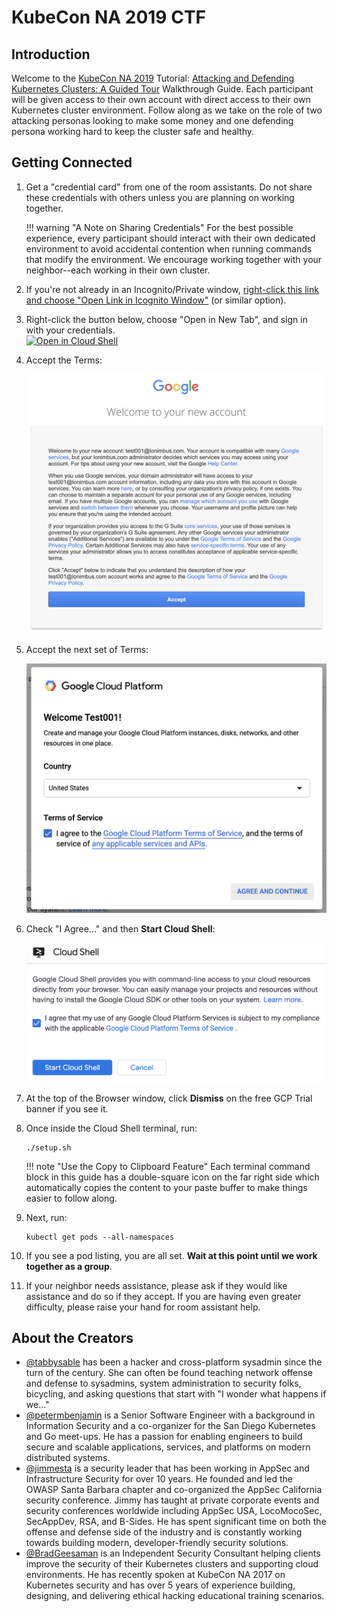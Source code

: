 # KubeCon NA 2019 CTF

## Introduction

Welcome to the [KubeCon NA 2019](https://events19.linuxfoundation.org/events/kubecon-cloudnativecon-north-america-2019/) Tutorial: [Attacking and Defending Kubernetes Clusters: A Guided Tour](https://sched.co/Uaew) Walkthrough Guide.  Each participant will be given access to their own account with direct access to their own Kubernetes cluster environment.  Follow along as we take on the role of two attacking personas looking to make some money and one defending persona working hard to keep the cluster safe and healthy.

## Getting Connected

1. Get a "credential card" from one of the room assistants.  Do not share these credentials with others unless you are planning on working together.

    !!! warning "A Note on Sharing Credentials"
        For the best possible experience, every participant should interact with their own dedicated environment to avoid accidental contention when running commands that modify the environment.  We encourage working together with your neighbor--each working in their own cluster.
   

1. If you're not already in an Incognito/Private window, <a href="https://securekubernetes.com">right-click this link and choose "Open Link in Icognito Window"</a> (or similar option).

1. Right-click the button below, choose "Open in New Tab", and sign in with your credentials.<br>
[![Open in Cloud Shell](https://gstatic.com/cloudssh/images/open-btn.svg)](https://console.cloud.google.com/kubernetes/list?cloudshell=true&cloudshell_git_repo=https://github.com/securekubernetes/cloud-shell-setup&shellonly=true)

1. Accept the Terms:

    ![terms](img/terms.png)

1. Accept the next set of Terms:

    ![terms](img/tos.png)

1. Check "I Agree..." and then __Start Cloud Shell__: 

    ![terms](img/cloudshell-terms.png)

1. At the top of the Browser window, click __Dismiss__ on the free GCP Trial banner if you see it.

1. Once inside the Cloud Shell terminal, run:
    ```console
    ./setup.sh
    ```

    !!! note "Use the Copy to Clipboard Feature"
        Each terminal command block in this guide has a double-square icon on the far right side which automatically copies the content to your paste buffer to make things easier to follow along.
    
1. Next, run:
    ```console
    kubectl get pods --all-namespaces
    ```
1. If you see a pod listing, you are all set. __Wait at this point until we work together as a group__.
1. If your neighbor needs assistance, please ask if they would like assistance and do so if they accept.  If you are having even greater difficulty, please raise your hand for room assistant help.

## About the Creators

* [@tabbysable](https://twitter.com/tabbysable) has been a hacker and cross-platform sysadmin since the turn of the century. She can often be found teaching network offense and defense to sysadmins, system administration to security folks, bicycling, and asking questions that start with "I wonder what happens if we..."
* [@petermbenjamin](https://twitter.com/petermbenjamin) is a Senior Software Engineer with a background in Information Security and a co-organizer for the San Diego Kubernetes and Go meet-ups. He has a passion for enabling engineers to build secure and scalable applications, services, and platforms on modern distributed systems.
* [@jimmesta](https://twitter.com/jimmesta) is a security leader that has been working in AppSec and Infrastructure Security for over 10 years. He founded and led the OWASP Santa Barbara chapter and co-organized the AppSec California security conference. Jimmy has taught at private corporate events and security conferences worldwide including AppSec USA, LocoMocoSec, SecAppDev, RSA, and B-Sides. He has spent significant time on both the offense and defense side of the industry and is constantly working towards building modern, developer-friendly security solutions.
* [@BradGeesaman](https://twitter.com/bradgeesaman) is an Independent Security Consultant helping clients improve the security of their Kubernetes clusters and supporting cloud environments. He has recently spoken at KubeCon NA 2017 on Kubernetes security and has over 5 years of experience building, designing, and delivering ethical hacking educational training scenarios.
